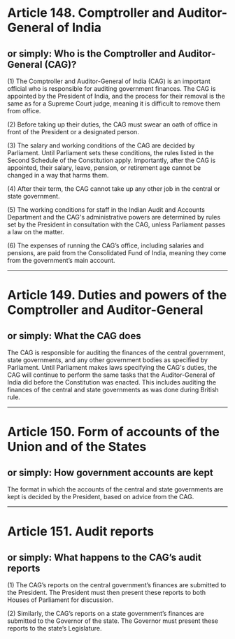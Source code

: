 # Article 148. Comptroller and Auditor-General of India
## or simply: Who is the Comptroller and Auditor-General (CAG)?

(1) The Comptroller and Auditor-General of India (CAG) is an important official who is responsible for auditing government finances. The CAG is appointed by the President of India, and the process for their removal is the same as for a Supreme Court judge, meaning it is difficult to remove them from office.

(2) Before taking up their duties, the CAG must swear an oath of office in front of the President or a designated person.

(3) The salary and working conditions of the CAG are decided by Parliament. Until Parliament sets these conditions, the rules listed in the Second Schedule of the Constitution apply. Importantly, after the CAG is appointed, their salary, leave, pension, or retirement age cannot be changed in a way that harms them.

(4) After their term, the CAG cannot take up any other job in the central or state government.

(5) The working conditions for staff in the Indian Audit and Accounts Department and the CAG's administrative powers are determined by rules set by the President in consultation with the CAG, unless Parliament passes a law on the matter.

(6) The expenses of running the CAG’s office, including salaries and pensions, are paid from the Consolidated Fund of India, meaning they come from the government’s main account.

---

# Article 149. Duties and powers of the Comptroller and Auditor-General
## or simply: What the CAG does

The CAG is responsible for auditing the finances of the central government, state governments, and any other government bodies as specified by Parliament. Until Parliament makes laws specifying the CAG's duties, the CAG will continue to perform the same tasks that the Auditor-General of India did before the Constitution was enacted. This includes auditing the finances of the central and state governments as was done during British rule.

---

# Article 150. Form of accounts of the Union and of the States
## or simply: How government accounts are kept

The format in which the accounts of the central and state governments are kept is decided by the President, based on advice from the CAG.

---

# Article 151. Audit reports
## or simply: What happens to the CAG’s audit reports

(1) The CAG’s reports on the central government’s finances are submitted to the President. The President must then present these reports to both Houses of Parliament for discussion.

(2) Similarly, the CAG’s reports on a state government’s finances are submitted to the Governor of the state. The Governor must present these reports to the state’s Legislature.
